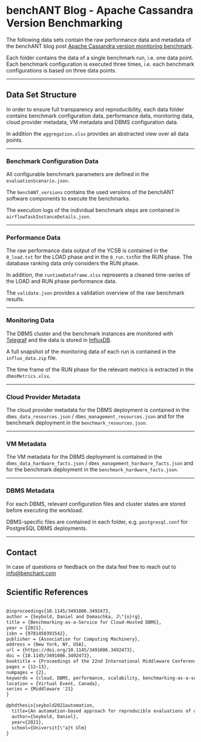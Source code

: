 # benchANT Blog - Apache Cassandra Version Benchmarking  

The following data sets contain the raw performance data and metadata of the benchANT blog post [Apache Cassandra version monitoring benchmark](https://benchant.com/blog/cassandra-4-performance). 


Each folder contains the data of a single benchmark run, i.e. one data point. Each benchmark configuration is executed three times, i.e. each benchmark configurations is based on three data points.  

***

## Data Set Structure


In order to ensure full transparency and reproducibility,  each data folder contains benchmark configuration data,  performance data, monitoring data, cloud provider metadata, VM metadata and DBMS configuration data.

In addition the `aggregation.xlsx` provides an abstracted view over all data points.  

***

### Benchmark Configuration Data

All configurable benchmark parameters are defined in the `evaluationScenario.json`.

The `benchANT_versions` contains the used versions of the benchANT software components to execute the benchmarks. 

The execution logs of the individual benchmark steps are contained in `airflowTaskInstanceDetails.json`. 

***

### Performance Data

The raw performance data output of the YCSB is contained in the `0_load.txt`  for the LOAD phase and in the `0_run.txt`for the RUN phase. The database ranking data only considers the RUN phase. 

In addition, the `runtimeDataframe.xlsx` represents a cleaned time-series of the LOAD and RUN phase performance data. 

The `validate.json` provides a validation overview of the raw benchmark results.  


***

### Monitoring Data

The DBMS cluster and the benchmark instances are monitored with [Telegraf](https://github.com/influxdata/telegraf) and the data is stored in [InfluxDB](https://github.com/influxdata/influxdb). 

A full snapshot of the monitoring data of each run is contained in the  `influx_data.zip` file.

The time frame of the RUN phase for the relevant metrics is extracted in the `dbmsMetrics.xlsx`.

*** 

### Cloud Provider Metadata

The cloud provider metadata for the DBMS deployment is contained in the `dbms_data_resources.json` / `dbms_management_resources.json` and for the benchmark deployment in the `benchmark_resources.json`. 


*** 

### VM Metadata

The VM metadata for the DBMS deployment is contained in the `dbms_data_hardware_facts.json` / `dbms_management_hardware_facts.json` and for the benchmark deployment in the `benchmark_hardware_facts.json`.  


*** 

### DBMS Metadata

For each DBMS, relevant configuration files and cluster states are stored before executing the workload. 

DBMS-specific files are contained in each folder, e.g. `postgresql.conf` for PostgreSQL DBMS deployments. 

*** 


## Contact

In case of questions or feedback on the data feel free to reach out to info@benchant.com


## Scientific References

```latex

@inproceedings{10.1145/3491086.3492473,
author = {Seybold, Daniel and Domaschka, J\"{o}rg},
title = {Benchmarking-as-a-Service for Cloud-Hosted DBMS},
year = {2021},
isbn = {9781450391542},
publisher = {Association for Computing Machinery},
address = {New York, NY, USA},
url = {https://doi.org/10.1145/3491086.3492473},
doi = {10.1145/3491086.3492473},
booktitle = {Proceedings of the 22nd International Middleware Conference: Demos and Posters},
pages = {12–13},
numpages = {2},
keywords = {cloud, DBMS, performance, scalability, benchmarking-as-a-service},
location = {Virtual Event, Canada},
series = {Middleware '21}
}

@phdthesis{seybold2021automation,
  title={An automation-based approach for reproducible evaluations of distributed DBMS on elastic infrastructures},
  author={Seybold, Daniel},
  year={2021},
  school={Universit{\"a}t Ulm}
}

```